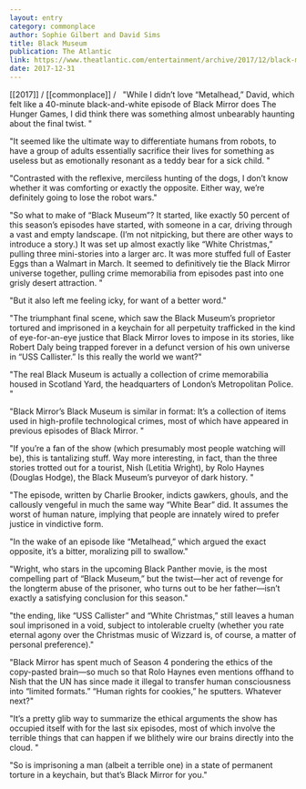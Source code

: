 ```yaml
---
layout: entry
category: commonplace
author: Sophie Gilbert and David Sims
title: Black Museum
publication: The Atlantic
link: https://www.theatlantic.com/entertainment/archive/2017/12/black-mirror-black-museum-is-a-throwback-to-episodes-past/549389/
date: 2017-12-31
---
```


[[2017]] / [[commonplace]] / 
 
"While I didn’t love “Metalhead,” David, which felt like a 40-minute black-and-white episode of Black Mirror does The Hunger Games, I did think there was something almost unbearably haunting about the final twist. "

"It seemed like the ultimate way to differentiate humans from robots, to have a group of adults essentially sacrifice their lives for something as useless but as emotionally resonant as a teddy bear for a sick child. "

"Contrasted with the reflexive, merciless hunting of the dogs, I don’t know whether it was comforting or exactly the opposite. Either way, we’re definitely going to lose the robot wars."

"So what to make of “Black Museum”? It started, like exactly 50 percent of this season’s episodes have started, with someone in a car, driving through a vast and empty landscape. (I’m not nitpicking, but there are other ways to introduce a story.) It was set up almost exactly like “White Christmas,” pulling three mini-stories into a larger arc. It was more stuffed full of Easter Eggs than a Walmart in March. It seemed to definitively tie the Black Mirror universe together, pulling crime memorabilia from episodes past into one grisly desert attraction. "

"But it also left me feeling icky, for want of a better word."

"The triumphant final scene, which saw the Black Museum’s proprietor tortured and imprisoned in a keychain for all perpetuity trafficked in the kind of eye-for-an-eye justice that Black Mirror loves to impose in its stories, like Robert Daly being trapped forever in a defunct version of his own universe in “USS Callister.” Is this really the world we want?"

"The real Black Museum is actually a collection of crime memorabilia housed in Scotland Yard, the headquarters of London’s Metropolitan Police. "

"Black Mirror’s Black Museum is similar in format: It’s a collection of items used in high-profile technological crimes, most of which have appeared in previous episodes of Black Mirror. "

"If you’re a fan of the show (which presumably most people watching will be), this is tantalizing stuff. Way more interesting, in fact, than the three stories trotted out for a tourist, Nish (Letitia Wright), by Rolo Haynes (Douglas Hodge), the Black Museum’s purveyor of dark history. "

"The episode, written by Charlie Brooker, indicts gawkers, ghouls, and the callously vengeful in much the same way “White Bear” did. It assumes the worst of human nature, implying that people are innately wired to prefer justice in vindictive form. 

"In the wake of an episode like “Metalhead,” which argued the exact opposite, it’s a bitter, moralizing pill to swallow."

"Wright, who stars in the upcoming Black Panther movie, is the most compelling part of “Black Museum,” but the twist—her act of revenge for the longterm abuse of the prisoner, who turns out to be her father—isn’t exactly a satisfying conclusion for this season."

"the ending, like “USS Callister” and “White Christmas,” still leaves a human soul imprisoned in a void, subject to intolerable cruelty (whether you rate eternal agony over the Christmas music of Wizzard is, of course, a matter of personal preference)."

"Black Mirror has spent much of Season 4 pondering the ethics of the copy-pasted brain—so much so that Rolo Haynes even mentions offhand to Nish that the UN has since made it illegal to transfer human consciousness into “limited formats.” “Human rights for cookies,” he sputters. Whatever next?"

"It’s a pretty glib way to summarize the ethical arguments the show has occupied itself with for the last six episodes, most of which involve the terrible things that can happen if we blithely wire our brains directly into the cloud. "

"So is imprisoning a man (albeit a terrible one) in a state of permanent torture in a keychain, but that’s Black Mirror for you."




